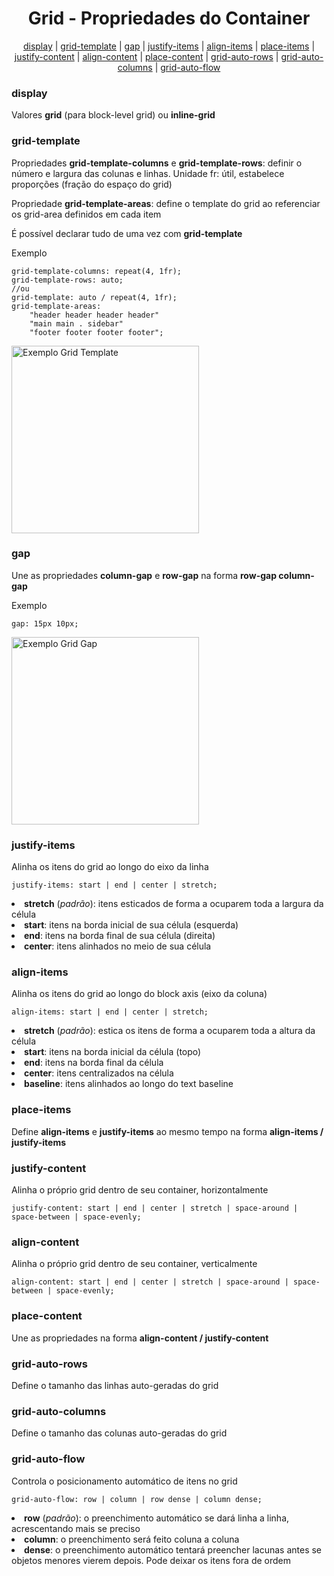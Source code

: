 <h1 align="center">Grid - Propriedades do Container</h1>
<p align="center"><a href="#display">display</a> | <a href="#gt">grid-template</a> | <a href="#gap">gap</a> | <a href="#ji">justify-items</a> | <a href="#ai">align-items</a> | <a href="#pi">place-items</a> | <a href="#jc">justify-content</a> | <a href="#ac">align-content</a> |  <a href="#pc">place-content</a> | <a href="#gar">grid-auto-rows</a> | <a href="#gac">grid-auto-columns</a> | <a href="#gaf">grid-auto-flow</a></p>

<h3 id="display">display</h3>
<p>Valores <b>grid</b> (para block-level grid) ou <b>inline-grid</b></p>

<h3 id="gt">grid-template</h3>
<p>Propriedades <b>grid-template-columns</b> e <b>grid-template-rows</b>: definir o número e largura das colunas e linhas. Unidade fr: útil, estabelece proporções (fração do espaço do grid)</p>
<p>Propriedade <b>grid-template-areas</b>: define o template do grid ao referenciar os grid-area definidos em cada item</p>
<p>É possível declarar tudo de uma vez com <b>grid-template</b></p>
<p>Exemplo</p>

```
grid-template-columns: repeat(4, 1fr);
grid-template-rows: auto;
//ou
grid-template: auto / repeat(4, 1fr);
grid-template-areas: 
    "header header header header"
    "main main . sidebar"
    "footer footer footer footer";
```
<img src="https://css-tricks.com/wp-content/uploads/2018/11/dddgrid-template-areas.svg" alt="Exemplo Grid Template" width="300px" />

<h3 id="gap">gap</h3>
<p>Une as propriedades <b>column-gap</b> e <b>row-gap</b> na forma <b>row-gap column-gap</b></p>
<p>Exemplo</p>

```
gap: 15px 10px;
```
<img src="https://css-tricks.com/wp-content/uploads/2018/11/dddgrid-gap.svg" alt="Exemplo Grid Gap" width="300px" />

<h3 id="ji">justify-items</h3>
<p>Alinha os itens do grid ao longo do eixo da linha</p>

```
justify-items: start | end | center | stretch;
```
<li><b>stretch</b> (<i>padrão</i>): itens esticados de forma a ocuparem toda a largura da célula</li>
<li><b>start</b>: itens na borda inicial de sua célula (esquerda)</li>
<li><b>end</b>: itens na borda final de sua célula (direita)</li>
<li><b>center</b>: itens alinhados no meio de sua célula</li>

<h3 id="ai">align-items</h3>
<p>Alinha os itens do grid ao longo do block axis (eixo da coluna)</p>

```
align-items: start | end | center | stretch;
```
<li><b>stretch</b> (<i>padrão</i>): estica os itens de forma a ocuparem toda a altura da célula</li>
<li><b>start</b>: itens na borda inicial da célula (topo)</li>
<li><b>end</b>: itens na borda final da célula</li>
<li><b>center</b>: itens centralizados na célula</li>
<li><b>baseline</b>: itens alinhados ao longo do text baseline</li>

<h3 id="pi">place-items</h3>
<p>Define <b>align-items</b> e <b>justify-items</b> ao mesmo tempo na forma <b>align-items / justify-items</b></p>

<h3 id="jc">justify-content</h3>
<p>Alinha o próprio grid dentro de seu container, horizontalmente</p>

```
justify-content: start | end | center | stretch | space-around | space-between | space-evenly;    
```
<h3 id="ac">align-content</h3>
<p>Alinha o próprio grid dentro de seu container, verticalmente</p>

```
align-content: start | end | center | stretch | space-around | space-between | space-evenly;    
```
<h3 id="pc">place-content</h3>
<p>Une as propriedades na forma <b>align-content / justify-content</b></p>

<h3 id="gar">grid-auto-rows</h3>
<p>Define o tamanho das linhas auto-geradas do grid</p>

<h3 id="gac">grid-auto-columns</h3>
<p>Define o tamanho das colunas auto-geradas do grid</p>

<h3 id="gaf">grid-auto-flow</h3>
<p>Controla o posicionamento automático de itens no grid</p>

```
grid-auto-flow: row | column | row dense | column dense;
```
<li><b>row</b> (<i>padrão</i>): o preenchimento automático se dará linha a linha, acrescentando mais se preciso</li>
<li><b>column</b>: o preenchimento será feito coluna a coluna</li>
<li><b>dense</b>: o preenchimento automático tentará preencher lacunas antes se objetos menores vierem depois. Pode deixar os itens fora de ordem</li>
